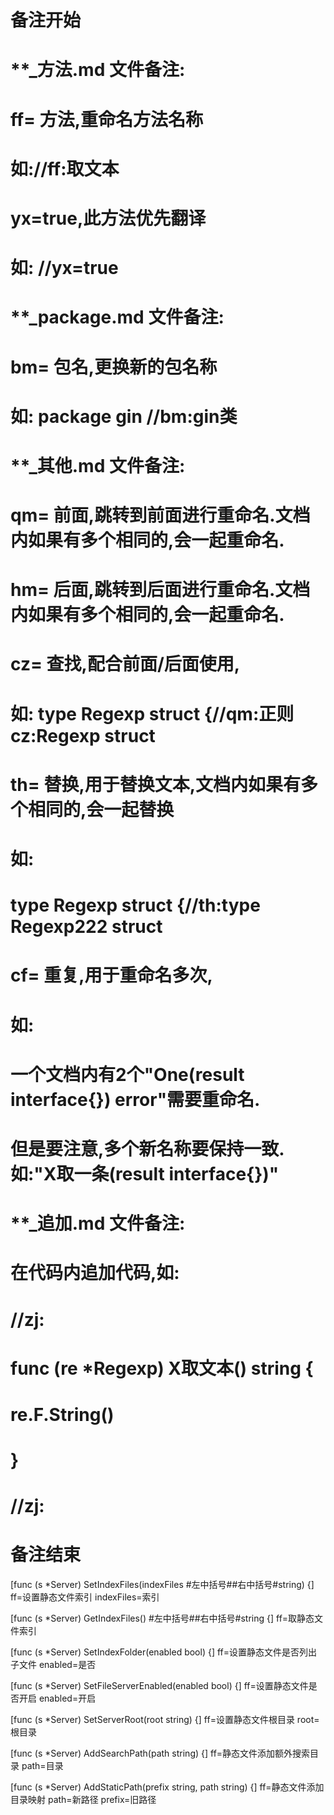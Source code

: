 # 备注开始
# **_方法.md 文件备注:
# ff= 方法,重命名方法名称
# 如://ff:取文本
#
# yx=true,此方法优先翻译
# 如: //yx=true

# **_package.md 文件备注:
# bm= 包名,更换新的包名称 
# 如: package gin //bm:gin类

# **_其他.md 文件备注:
# qm= 前面,跳转到前面进行重命名.文档内如果有多个相同的,会一起重命名.
# hm= 后面,跳转到后面进行重命名.文档内如果有多个相同的,会一起重命名.
# cz= 查找,配合前面/后面使用,
# 如: type Regexp struct {//qm:正则 cz:Regexp struct
#
# th= 替换,用于替换文本,文档内如果有多个相同的,会一起替换
# 如:
# type Regexp struct {//th:type Regexp222 struct
#
# cf= 重复,用于重命名多次,
# 如: 
# 一个文档内有2个"One(result interface{}) error"需要重命名.
# 但是要注意,多个新名称要保持一致. 如:"X取一条(result interface{})"

# **_追加.md 文件备注:
# 在代码内追加代码,如:
# //zj:
# func (re *Regexp) X取文本() string { 
# re.F.String()
# }
# //zj:
# 备注结束

[func (s *Server) SetIndexFiles(indexFiles #左中括号##右中括号#string) {]
ff=设置静态文件索引
indexFiles=索引

[func (s *Server) GetIndexFiles() #左中括号##右中括号#string {]
ff=取静态文件索引

[func (s *Server) SetIndexFolder(enabled bool) {]
ff=设置静态文件是否列出子文件
enabled=是否

[func (s *Server) SetFileServerEnabled(enabled bool) {]
ff=设置静态文件是否开启
enabled=开启

[func (s *Server) SetServerRoot(root string) {]
ff=设置静态文件根目录
root=根目录

[func (s *Server) AddSearchPath(path string) {]
ff=静态文件添加额外搜索目录
path=目录

[func (s *Server) AddStaticPath(prefix string, path string) {]
ff=静态文件添加目录映射
path=新路径
prefix=旧路径
